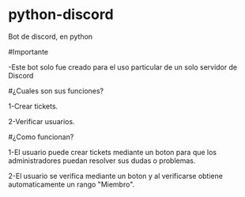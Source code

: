 # python-discord
Bot de discord, en python

#Importante

-Este bot solo fue creado para el uso particular de un solo servidor de Discord

#¿Cuales son sus funciones?

1-Crear tickets. 

2-Verificar usuarios.

#¿Como funcionan?

1-El usuario puede crear tickets mediante un boton para que los administradores puedan resolver sus dudas o problemas.

2-El usuario se verifica mediante un boton y al verificarse obtiene automaticamente un rango "Miembro".


